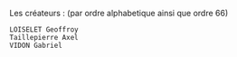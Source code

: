 Les créateurs : (par ordre alphabetique ainsi que ordre 66)
```
LOISELET Geoffroy
Taillepierre Axel
VIDON Gabriel
```
